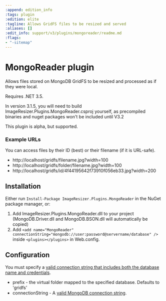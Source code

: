```yaml
---
:append: edition_info
:tags: plugin
:edition: elite
:tagline: Allows GridFS files to be resized and served
:aliases: []
:edit_info: support/v3/plugins/mongoreader/readme.md
:flags:
- "-sitemap"
---
```


# MongoReader plugin

Allows files stored on MongoDB GridFS to be resized and processed as if they were local.

Requires .NET 3.5. 

In version 3.1.5, you will need to build ImageResizer.Plugins.MongoReader.csproj yourself, as precompiled binaries and nuget packages won't be included until V3.2

This plugin is alpha, but supported.

### Example URLs

You can access files by their ID (best) or their filename (if it is URL-safe).

* http://localhost/gridfs/filename.jpg?width=100
* http://localhost/gridfs/folder/filename.jpg?width=100
* http://localhost/gridfs/id/4f44195642f73910f056eb33.jpg?width=200

## Installation

Either run `Install-Package ImageResizer.Plugins.MongoReader` in the NuGet package manager, or:

1. Add ImageResizer.Plugins.MongoReader.dll to your project (MongoDB.Driver.dll and MongoDB.BSON.dll will automatically be copied)
2. Add `<add name="MongoReader" connectionString="mongodb://user:password@servername/database" />` inside `<plugins></plugins>` in Web.config.


## Configuration

You must specify a [valid connection string that includes both the database name and credentials](http://www.mongodb.org/display/DOCS/Connections).

  <add name="MongoReader" prefix="gridfs" connectionString="mongodb://user:password@servername/database" />

* prefix - the virtual folder mapped to the specified database. Defaults to 'gridfs'
* connectionString - A [valid MongoDB connection string](http://www.mongodb.org/display/DOCS/Connections).